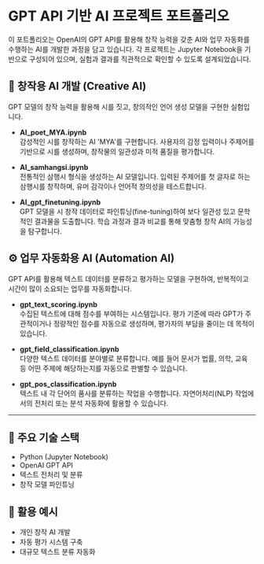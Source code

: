 # GPT API 기반 AI 프로젝트 포트폴리오

이 포트폴리오는 OpenAI의 GPT API를 활용해 창작 능력을 갖춘 AI와 업무 자동화를 수행하는 AI를 개발한 과정을 담고 있습니다. 각 프로젝트는 Jupyter Notebook을 기반으로 구성되어 있으며, 실험과 결과를 직관적으로 확인할 수 있도록 설계되었습니다.

## 🧠 창작용 AI 개발 (Creative AI)

GPT 모델의 창작 능력을 활용해 시를 짓고, 창의적인 언어 생성 모델을 구현한 실험입니다.

- **AI_poet_MYA.ipynb**  
  감성적인 시를 창작하는 AI 'MYA'를 구현합니다. 사용자의 감정 입력이나 주제어를 기반으로 시를 생성하며, 창작물의 일관성과 미적 품질을 평가합니다.

- **AI_samhangsi.ipynb**  
  전통적인 삼행시 형식을 생성하는 AI 모델입니다. 입력된 주제어를 첫 글자로 하는 삼행시를 창작하며, 유머 감각이나 언어적 창의성을 테스트합니다.

- **AI_gpt_finetuning.ipynb**  
  GPT 모델을 시 창작 데이터로 파인튜닝(fine-tuning)하여 보다 일관성 있고 문학적인 결과물을 도출합니다. 학습 과정과 결과 비교를 통해 맞춤형 창작 AI의 가능성을 탐구합니다.

## ⚙️ 업무 자동화용 AI (Automation AI)

GPT API를 활용해 텍스트 데이터를 분류하고 평가하는 모델을 구현하여, 반복적이고 시간이 많이 소요되는 업무를 자동화합니다.

- **gpt_text_scoring.ipynb**  
  수집된 텍스트에 대해 점수를 부여하는 시스템입니다. 평가 기준에 따라 GPT가 주관적이거나 정량적인 점수를 자동으로 생성하며, 평가자의 부담을 줄이는 데 목적이 있습니다.

- **gpt_field_classification.ipynb**  
  다양한 텍스트 데이터를 분야별로 분류합니다. 예를 들어 문서가 법률, 의학, 교육 등 어떤 주제에 해당하는지를 자동으로 판별할 수 있습니다.

- **gpt_pos_classification.ipynb**  
  텍스트 내 각 단어의 품사를 분류하는 작업을 수행합니다. 자연어처리(NLP) 작업에서의 전처리 또는 분석 자동화에 활용할 수 있습니다.

---

## 🚀 주요 기술 스택

- Python (Jupyter Notebook)
- OpenAI GPT API
- 텍스트 전처리 및 분류
- 창작 모델 파인튜닝

## 📌 활용 예시

- 개인 창작 AI 개발
- 자동 평가 시스템 구축
- 대규모 텍스트 분류 자동화
